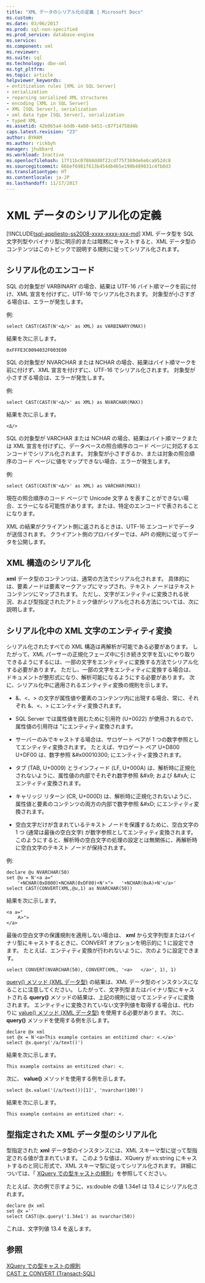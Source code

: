 ```yaml
---
title: "XML データのシリアル化の定義 | Microsoft Docs"
ms.custom: 
ms.date: 03/06/2017
ms.prod: sql-non-specified
ms.prod_service: database-engine
ms.service: 
ms.component: xml
ms.reviewer: 
ms.suite: sql
ms.technology: dbe-xml
ms.tgt_pltfrm: 
ms.topic: article
helpviewer_keywords:
- entitization rules [XML in SQL Server]
- serialization
- reparsing serialized XML structures
- encoding [XML in SQL Server]
- XML [SQL Server], serialization
- xml data type [SQL Server], serialization
- typed XML
ms.assetid: 42b0b5a4-bdd6-4a60-b451-c87f14758d4b
caps.latest.revision: "23"
author: BYHAM
ms.author: rickbyh
manager: jhubbard
ms.workload: Inactive
ms.openlocfilehash: 17f11bc07868dd8f22cdf75f369de6e6ca952dc8
ms.sourcegitcommit: 66bef6981f613b454db465e190b489031c4fb8d3
ms.translationtype: HT
ms.contentlocale: ja-JP
ms.lasthandoff: 11/17/2017
---
```

# <a name="define-the-serialization-of-xml-data"></a>XML データのシリアル化の定義
[!INCLUDE[tsql-appliesto-ss2008-xxxx-xxxx-xxx-md](../../includes/tsql-appliesto-ss2008-xxxx-xxxx-xxx-md.md)] XML データ型を SQL 文字列型やバイナリ型に明示的または暗黙にキャストすると、XML データ型のコンテンツはこのトピックで説明する規則に従ってシリアル化されます。  
  
## <a name="serialization-encoding"></a>シリアル化のエンコード  
 SQL の対象型が VARBINARY の場合、結果は UTF-16 バイト順マークを前に付け、XML 宣言を付けずに、UTF-16 でシリアル化されます。 対象型が小さすぎる場合は、エラーが発生します。  
  
 例:  
  
```  
select CAST(CAST(N'<Δ/>' as XML) as VARBINARY(MAX))  
```  
  
 結果を次に示します。  
  
```  
0xFFFE3C0094032F003E00  
```  
  
 SQL の対象型が NVARCHAR または NCHAR の場合、結果はバイト順マークを前に付けず、XML 宣言を付けずに、UTF-16 でシリアル化されます。 対象型が小さすぎる場合は、エラーが発生します。  
  
 例:  
  
```  
select CAST(CAST(N'<Δ/>' as XML) as NVARCHAR(MAX))  
```  
  
 結果を次に示します。  
  
```  
<Δ/>  
```  
  
 SQL の対象型が VARCHAR または NCHAR の場合、結果はバイト順マークまたは XML 宣言を付けずに、データベースの照合順序のコード ページに対応するエンコードでシリアル化されます。 対象型が小さすぎるか、または対象の照合順序のコード ページに値をマップできない場合、エラーが発生します。  
  
 例:  
  
```  
select CAST(CAST(N'<Δ/>' as XML) as VARCHAR(MAX))  
```  
  
 現在の照合順序のコード ページで Unicode 文字 Δ を表すことができない場合、エラーになる可能性があります。または、特定のエンコードで表されることになります。  
  
 XML の結果がクライアント側に返されるときは、UTF-16 エンコードでデータが送信されます。 クライアント側のプロバイダーでは、API の規則に従ってデータを公開します。  
  
## <a name="serialization-of-the-xml-structures"></a>XML 構造のシリアル化  
 **xml** データ型のコンテンツは、通常の方法でシリアル化されます。 具体的には、要素ノードは要素マークアップにマップされ、テキスト ノードはテキスト コンテンツにマップされます。 ただし、文字がエンティティに変換される状況、および型指定されたアトミック値がシリアル化される方法については、次に説明します。  
  
## <a name="entitization-of-xml-characters-during-serialization"></a>シリアル化中の XML 文字のエンティティ変換  
 シリアル化されたすべての XML 構造は再解析が可能である必要があります。 したがって、XML パーサーの正規化フェーズ中に引き続き文字を互いにやり取りできるようにするには、一部の文字をエンティティに変換する方法でシリアル化する必要があります。 ただし、一部の文字をエンティティに変換する場合は、ドキュメントが整形式になり、解析可能になるようにする必要があります。 次に、シリアル化中に適用されるエンティティ変換の規則を示します。  
  
-   &、\<、> の文字が属性値や要素のコンテンツ内に出現する場合、常に、それぞれ &amp;、&lt;、&gt; にエンティティ変換されます。  
  
-   SQL Server では属性値を囲むために引用符 (U+0022) が使用されるので、属性値の引用符は &quot;にエンティティ変換されます。  
  
-   サーバーのみでキャストする場合は、サロゲート ペアが 1 つの数字参照としてエンティティ変換されます。 たとえば、サロゲート ペア U+D800 U+DF00 は、数字参照 &\#x00010300; にエンティティ変換されます。  
  
-   タブ (TAB, U+0009) とラインフィード (LF, U+000A) は、解析時に正規化されないように、属性値の内部でそれぞれ数字参照 &\#x9; および &\#xA; にエンティティ変換されます。  
  
-   キャリッジ リターン (CR, U+000D) は、解析時に正規化されないように、属性値と要素のコンテンツの両方の内部で数字参照 &\#xD; にエンティティ変換されます。  
  
-   空白文字だけが含まれているテキスト ノードを保護するために、空白文字の 1 つ (通常は最後の空白文字) が数字参照としてエンティティ変換されます。 このようにすると、解析時の空白文字の処理の設定とは無関係に、再解析時に空白文字のテキスト ノードが保持されます。  
  
 例:  
  
```  
declare @u NVARCHAR(50)  
set @u = N'<a a="  
    '+NCHAR(0xD800)+NCHAR(0xDF00)+N'>">   '+NCHAR(0xA)+N'</a>'  
select CAST(CONVERT(XML,@u,1) as NVARCHAR(50))  
```  
  
 結果を次に示します。  
  
```  
<a a="  
    𐌀>">     
</a>  
```  
  
 最後の空白文字の保護規則を適用しない場合は、 **xml** から文字列型またはバイナリ型にキャストするときに、CONVERT オプションを明示的に 1 に設定できます。 たとえば、エンティティ変換が行われないように、次のように設定できます。  
  
```  
select CONVERT(NVARCHAR(50), CONVERT(XML, '<a>   </a>', 1), 1)  
```  
  
 [query() メソッド (XML データ型)](../../t-sql/xml/query-method-xml-data-type.md) の結果は、XML データ型のインスタンスになることに注意してください。 したがって、文字列型またはバイナリ型にキャストされる **query()** メソッドの結果は、上記の規則に従ってエンティティに変換されます。 エンティティに変換されていない文字列値を取得する場合は、代わりに [value() メソッド (XML データ型)](../../t-sql/xml/value-method-xml-data-type.md) を使用する必要があります。 次に、 **query()** メソッドを使用する例を示します。  
  
```  
declare @x xml  
set @x = N'<a>This example contains an entitized char: <.</a>'  
select @x.query('/a/text()')  
```  
  
 結果を次に示します。  
  
```  
This example contains an entitized char: <.  
```  
  
 次に、 **value()** メソッドを使用する例を示します。  
  
```  
select @x.value('(/a/text())[1]', 'nvarchar(100)')  
```  
  
 結果を次に示します。  
  
```  
This example contains an entitized char: <.  
```  
  
## <a name="serializing-a-typed-xml-data-type"></a>型指定された XML データ型のシリアル化  
 型指定された **xml** データ型のインスタンスには、XML スキーマ型に従って型指定される値が含まれています。 このような値は、XQuery が xs:string にキャストするのと同じ形式で、XML スキーマ型に従ってシリアル化されます。 詳細については、「 [XQuery での型キャストの規則](../../xquery/type-casting-rules-in-xquery.md)」を参照してください。  
  
 たとえば、次の例で示すように、xs:double の値 1.34e1 は 13.4 にシリアル化されます。  
  
```  
declare @x xml  
set @x =''  
select CAST(@x.query('1.34e1') as nvarchar(50))  
```  
  
 これは、文字列値 13.4 を返します。  
  
## <a name="see-also"></a>参照  
 [XQuery での型キャストの規則](../../xquery/type-casting-rules-in-xquery.md)   
 [CAST と CONVERT &#40;Transact-SQL&#41;](../../t-sql/functions/cast-and-convert-transact-sql.md)  
  
  
